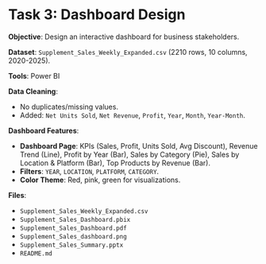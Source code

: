# Task 3: Dashboard Design

**Objective**: Design an interactive dashboard for business stakeholders.

**Dataset**: `Supplement_Sales_Weekly_Expanded.csv` (2210 rows, 10 columns, 2020-2025).

**Tools**: Power BI

**Data Cleaning**:
- No duplicates/missing values.
- Added: `Net Units Sold`, `Net Revenue`, `Profit`, `Year`, `Month`, `Year-Month`.

**Dashboard Features**:
- **Dashboard Page**: KPIs (Sales, Profit, Units Sold, Avg Discount), Revenue Trend (Line), Profit by Year (Bar), Sales by Category (Pie), Sales by Location & Platform (Bar), Top Products by Revenue (Bar).
- **Filters**: `YEAR`, `LOCATION`, `PLATFORM`, `CATEGORY`.
- **Color Theme**: Red, pink, green for visualizations.

**Files**:
- `Supplement_Sales_Weekly_Expanded.csv`
- `Supplement_Sales_Dashboard.pbix`
- `Supplement_Sales_Dashboard.pdf`
- `Supplement_Sales_dashboard.png`
- `Supplement_Sales_Summary.pptx`
- `README.md`
